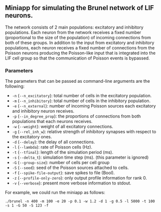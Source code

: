 ## Miniapp for simulating the Brunel network of LIF neurons.

The network consists of 2 main populations: excitatory and inhibitory populations.
Each neuron from the network receives a fixed number (proportional to the size
of the population) of incoming connections from both of these groups.
In addition to the input from excitatory and inhibitory populations,
each neuron receives a fixed number of connections from the Poisson neurons
producing the Poisson-like input that is integrated into the LIF cell group so
that the communication of Poisson events is bypassed.

### Parameters

The parameters that can be passed as command-line arguments are the following:

* `-n` (`--n_excitatory`): total number of cells in the excitatory population.
* `-m` (`--n_inhibitory`): total number of cells in the inhibitory population.
* `-e` (`--n_external`): number of incoming Poisson sources each excitatory and inhibitory neuron receives.
* `-p` (`--in_degree_prop`): the proportions of connections from both populations that each neurons receives.
* `-w` (`--weight`): weight of all excitatory connections.
* `-g` (`--rel_inh_w`): relative strength of inhibitory synapses with respect to the excitatory ones.
* `-d` (`--delay`): the delay of all connections.
* `-l` (`--lambda`): rate of Poisson cells (Hz).
* `-t` (`--tfinal`): length of the simulation period (ms).
* `-s` (`--delta_t`): simulation time step (ms). (this parameter is ignored)
* `-G` (`--group-size`): number of cells per cell group
* `-S` (`--seed`): seed of the Poisson sources attached to cells.
* `-f` (`--spike-file-output`): save spikes to file (Bool).
* `-z` (`--profile-only-zero`): only output profile information for rank 0.
* `-v` (`--verbose`): present more verbose information to stdout.

For example, we could run the miniapp as follows:

```
./brunel -n 400 -m 100 -e 20 -p 0.1 -w 1.2 -d 1 -g 0.5 -l 5000 -t 100 -s 1 -G 50 -S 123 -f
```

